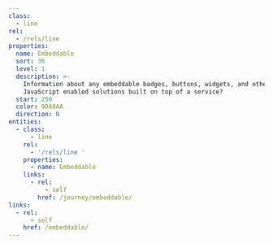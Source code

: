```yaml
---
class:
  - line
rel:
  - /rels/line
properties:
  name: Embeddable
  sort: 36
  level: 1
  description: >-
    Information about any embeddable badges, buttons, widgets, and other
    JavaScript enabled solutions built on top of a service?
  start: 250
  color: 9DA8AA
  direction: N    
entities:
  - class:
      - line
    rel:
      - '/rels/line '
    properties:
      - name: Embeddable
    links:
      - rel:
          - self
        href: /journey/embeddable/
links:
  - rel:
      - self
    href: /embeddable/
---
```

